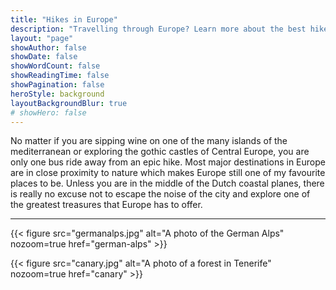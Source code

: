 ```yaml
---
title: "Hikes in Europe"
description: "Travelling through Europe? Learn more about the best hikes that you can easily fit into your travel plans."
layout: "page"
showAuthor: false
showDate: false
showWordCount: false
showReadingTime: false
showPagination: false
heroStyle: background
layoutBackgroundBlur: true
# showHero: false
---
```


No matter if you are sipping wine on one of the many islands of the mediterranean or exploring the gothic castles of Central Europe, you are only one bus ride away from an epic hike. Most major destinations in Europe are in close proximity to nature which makes Europe still one of my favourite places to be. Unless you are in the middle of the Dutch coastal planes, there is really no excuse not to escape the noise of the city and explore one of the greatest treasures that Europe has to offer. 

---

{{< figure
    src="germanalps.jpg"
    alt="A photo of the German Alps"
    nozoom=true
    href="german-alps"
    >}}


{{< figure
    src="canary.jpg"
    alt="A photo of a forest in Tenerife"
    nozoom=true
    href="canary"
    >}}

